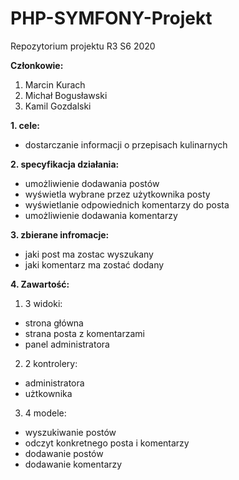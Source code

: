 # PHP-SYMFONY-Projekt
Repozytorium projektu R3 S6 2020

**Członkowie:**
1. Marcin Kurach
2. Michał Bogusławski
3. Kamil Gozdalski 

**1. cele:**
* dostarczanie informacji o przepisach kulinarnych

**2. specyfikacja działania:**
* umożliwienie dodawania postów
* wyświetla wybrane przez użytkownika posty
* wyświetlanie odpowiednich komentarzy do posta 
* umożliwienie dodawania komentarzy

**3. zbierane infromacje:**
* jaki post ma zostac wyszukany
* jaki komentarz ma zostać dodany

**4. Zawartość:**
1. 3 widoki:
  * strona główna
  * strana posta z komentarzami
  * panel administratora
2. 2 kontrolery:
  * administratora
  * użtkownika
3. 4 modele:
  * wyszukiwanie postów
  * odczyt konkretnego posta i komentarzy
  * dodawanie postów
  * dodawanie komentarzy
